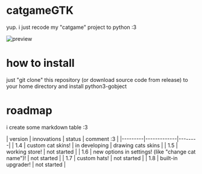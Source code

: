 # catgameGTK
yup. i just recode my "catgame" project to python :3

![preview](https://github.com/user-attachments/assets/d7c60fc2-2bad-425e-85bf-4bda83b1a5dc)

# how to install
just "git clone" this repository (or download source code from release) to your home directory and install python3-gobject

# roadmap

i create some markdown table :3

| version | innovations | status | comment :3 |
|---------|-------------|--------|
| 1.4     | custom cat skins! | in developing | drawing cats skins |
| 1.5     | working store! | not started |
| 1.6     | new options in settings! (like "change cat name")! | not started |
| 1.7     | custom hats! | not started |
| 1.8     | built-in upgrader! | not started |
